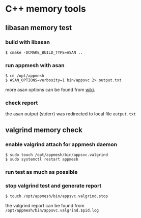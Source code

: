 # C++ memory tools

## libasan memory test

### build with libasan
```shell
$ cmake -DCMAKE_BUILD_TYPE=ASAN ..
```

### run appmesh with asan
```shell
$ cd /opt/appmesh
$ ASAN_OPTIONS=verbosity=1 bin/appsvc 2> output.txt

```
more asan options can be found from [wiki](https://github.com/google/sanitizers/wiki/AddressSanitizerFlags).

### check report
the asan output (stderr) was redirected to local file `output.txt`

## valgrind memory check

### enable valgrind attach for appmesh daemon
```shell
$ sudo touch /opt/appmesh/bin/appsvc.valgrind
$ sudo systemctl restart appmesh
```

### run test as much as possible

### stop valgrind test and generate report

```shell
$ touch /opt/appmesh/bin/appsvc.valgrind.stop
```
the valgrind report can be found from `/opt/appmesh/bin/appsvc.valgrind.$pid.log`
